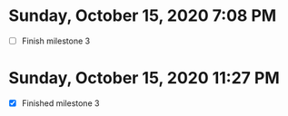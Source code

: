 # Sunday, October 15, 2020 7:08 PM
- [ ] Finish milestone 3
# Sunday, October 15, 2020 11:27 PM
- [x] Finished milestone 3